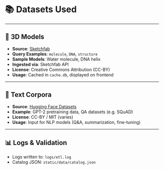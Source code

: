 # 📚 Datasets Used

---

## 🧊 3D Models

- **Source**: [Sketchfab](https://sketchfab.com)
- **Query Examples**: `molecule`, `DNA`, `structure`
- **Sample Models**: Water molecule, DNA helix
- **Ingested via**: Sketchfab API
- **License**: Creative Commons Attribution (CC-BY)
- **Usage**: Cached in `cache.db`, displayed on frontend

---

## 🧠 Text Corpora

- **Source**: [Hugging Face Datasets](https://huggingface.co/datasets)
- **Example**: GPT-2 pretraining data, QA datasets (e.g. SQuAD)
- **License**: CC-BY / MIT (varies)
- **Usage**: Input for NLP models (Q&A, summarization, fine-tuning)

---

## 📊 Logs & Validation

- Logs written to: `logs/etl.log`
- Catalog JSON: `static/data/catalog.json`

